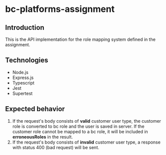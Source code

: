 # bc-platforms-assignment

## Introduction
This is the API implementation for the role mapping system defined in the assignment.

## Technologies
- Node.js
- Express.js
- Typescript
- Jest
- Supertest

## Expected behavior
1. If the request's body consists of **valid** customer user type, the customer role is converted to bc role and the user is saved in server. If the customer role cannot be mapped to a bc role, it will be included in **erroneousRoles** in the result.
2. If the request's body consists of **invalid** customer user type, a response with status 400 (bad request) will be sent. 
